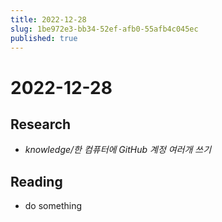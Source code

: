 ```yaml
---
title: 2022-12-28
slug: 1be972e3-bb34-52ef-afb0-55afb4c045ec
published: true
---
```


# 2022-12-28

## Research

* *knowledge/한 컴퓨터에 GitHub 계정 여러개 쓰기*

## Reading

* do something
